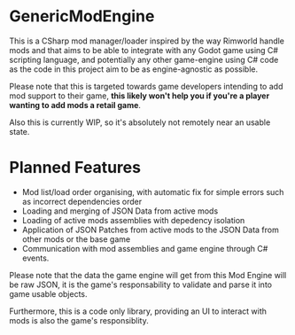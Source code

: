 # GenericModEngine

This is a CSharp mod manager/loader inspired by the way Rimworld handle mods and that aims to be able to integrate with any Godot game using C# scripting language, and potentially any other game-engine using C# code as the code in this project aim to be as engine-agnostic as possible. 

Please note that this is targeted towards game developers intending to add mod support to their game, **this likely won't help you if you're a player wanting to add mods a retail game**.

Also this is currently WIP, so it's absolutely not remotely near an usable state.

# Planned Features

- Mod list/load order organising, with automatic fix for simple errors such as incorrect dependencies order
- Loading and merging of JSON Data from active mods
- Loading of active mods assemblies with depedency isolation
- Application of JSON Patches from active mods to the JSON Data from other mods or the base game
- Communication with mod assemblies and game engine through C# events.

Please note that the data the game engine will get from this Mod Engine will be raw JSON, it is the game's responsability to validate and parse it into game usable objects. 

Furthermore, this is a code only library, providing an UI to interact with mods is also the game's responsiblity.
